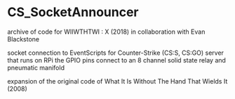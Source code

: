 # CS_SocketAnnouncer
archive of code for 
WIIWTHTWI : X (2018)
in collaboration with Evan Blackstone

socket connection to EventScripts for Counter-Strike (CS:S, CS:GO) server that runs on RPi
the GPIO pins connect to an 8 channel solid state relay and pneumatic manifold

expansion of the original code of What It Is Without The Hand That Wields It (2008)

